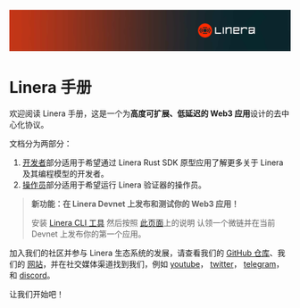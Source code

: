 ![Linera 横幅](developers/images/Linera-Header_1920x284px.svg)

# Linera 手册

欢迎阅读 Linera 手册，这是一个为**高度可扩展、低延迟的 Web3 应用**设计的去中心化协议。

文档分为两部分：

1. [开发者](developers.md)部分适用于希望通过 Linera Rust SDK 原型应用了解更多关于 Linera 及其编程模型的开发者。
2. [操作员](operators.md)部分适用于希望运行 Linera 验证器的操作员。

> **新功能：在 Linera Devnet 上发布和测试你的 Web3 应用！**
>
> 安装
> [Linera CLI 工具](developers/getting_started/installation.html#installing-from-cratesio)
> 然后按照
> [此页面](developers/getting_started/hello_linera.html#using-the-devnet)上的说明
> 认领一个微链并在当前 Devnet 上发布你的第一个应用。

加入我们的社区并参与 Linera 生态系统的发展，请查看我们的
[GitHub 仓库](https://github.com/linera-io/linera-protocol)、我们的
[网站](https://linera.io)，并在社交媒体渠道找到我们，例如
[youtube](https://www.youtube.com/@linera_io)，
[twitter](https://twitter.com/linera_io)，
[telegram](https://t.me/linera_official)，和
[discord](https://discord.gg/linera)。

让我们开始吧！